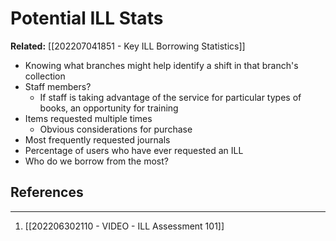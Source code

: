 
# Potential ILL Stats 

**Related:** [[202207041851 - Key ILL Borrowing Statistics]]

- Knowing what branches might help identify a shift in that branch's collection
- Staff members?
	- If staff is taking advantage of the service for particular types of books, an opportunity for training
- Items requested multiple times
	- Obvious considerations for purchase
- Most frequently requested journals
- Percentage of users who have ever requested an ILL
- Who do we borrow from the most?

## References
---
1. [[202206302110 - VIDEO - ILL Assessment 101]]